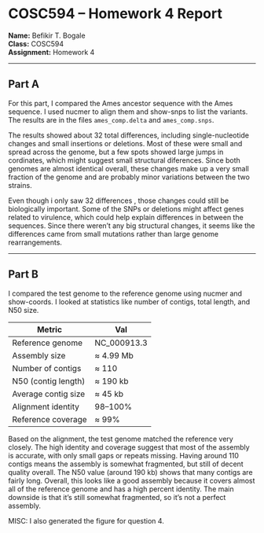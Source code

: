 # COSC594 – Homework 4 Report

**Name:** Befikir T. Bogale  
**Class:** COSC594  
**Assignment:** Homework 4

---
## Part A
For this part, I compared the  Ames ancestor sequence with the Ames sequence. I used nucmer to align them and show-snps to list the variants. The results are in the files `ames_comp.delta` and `ames_comp.snps`.

The results showed about 32 total differences, including single-nucleotide changes and small insertions or deletions. Most of these were small and spread across the genome, but a few spots showed large jumps in cordinates, which might suggest small structural diferences. Since both genomes are almost identical overall, these changes make up a very small fraction of the genome and are probably minor variations between the two strains.

Even though i only saw 32 differences , those changes could still be biologically important. Some of the SNPs or deletions might affect genes related to virulence, which could help explain differences in between the sequences. Since there weren’t any big structural changes, it seems like the differences came from small mutations rather than large genome rearrangements.

***
## Part B
I compared the test genome to the reference genome using nucmer and show-coords. I looked at   statistics like number of contigs, total length, and N50 size.

| Metric              | Val         |
| ------------------- | ----------- |
| Reference genome    | NC_000913.3 |
| Assembly size       | ≈ 4.99 Mb   |
| Number of contigs   | ≈ 110       |
| N50 (contig length) | ≈ 190 kb    |
| Average contig size | ≈ 45 kb     |
| Alignment identity  | 98–100%     |
| Reference coverage  | ≈ 99%       |
Based on the alignment, the test genome matched the reference very closely. The high identity and coverage suggest that most of the assembly is accurate, with only small gaps or repeats missing. Having around 110 contigs means the assembly is somewhat fragmented, but still of decent quality overall. The N50 value (around 190 kb) shows that many contigs are fairly long. Overall, this looks like a good assembly because it covers almost all of the reference genome and has a high percent identity. The main downside is that it’s still somewhat fragmented, so it’s not a perfect assembly.

MISC: I also generated the figure for question 4.